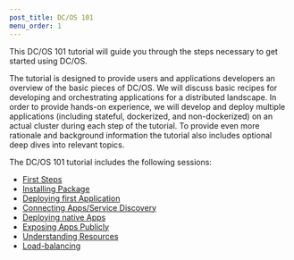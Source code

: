 ```yaml
---
post_title: DC/OS 101
menu_order: 1
---
```


This DC/OS 101 tutorial will guide you through the steps necessary to get started using DC/OS.

The tutorial is designed to provide users and applications developers an overview of the basic pieces of DC/OS. We will discuss basic recipes for developing and orchestrating applications for a distributed landscape. In order to provide hands-on experience, we will develop and deploy multiple applications (including stateful, dockerized, and non-dockerized) on an actual cluster during each step of the tutorial. To provide even more rationale and background information the tutorial also includes optional deep dives into relevant topics.


The DC/OS 101 tutorial includes the following sessions:

* [First Steps][1]
* [Installing Package][2]
* [Deploying first Application][3]
* [Connecting Apps/Service Discovery][4]
* [Deploying native Apps][5]
* [Exposing Apps Publicly][6]
* [Understanding Resources][7]
* [Load-balancing][8]

[1]: /docs/1.8/usage/tutorials/dcos-101/cli/
[2]: /docs/1.8/usage/tutorials/dcos-101/redis-package/
[3]: /docs/1.8/usage/tutorials/dcos-101/app1/
[4]: /docs/1.8/usage/tutorials/dcos-101/service-discovery/
[5]: /docs/1.8/usage/tutorials/dcos-101/app2/
[6]: /docs/1.8/usage/tutorials/dcos-101/marathon-lb/
[7]: /docs/1.8/usage/tutorials/dcos-101/resources/
[8]: /docs/1.8/usage/tutorials/dcos-101/loadbalancing/
